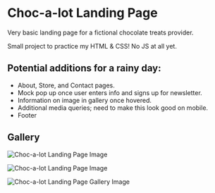 # Choc-a-lot Landing Page

Very basic landing page for a fictional chocolate treats provider.

Small project to practice my HTML & CSS! No JS at all yet.

## Potential additions for a rainy day:
- About, Store, and Contact pages.
- Mock pop up once user enters info and signs up for newsletter.
- Information on image in gallery once hovered.
- Additional media queries; need to make this look good on mobile.
- Footer

## Gallery
![Choc-a-lot Landing Page Image](Images/Captures/Choc-a-lot_overview.gif)

![Choc-a-lot Landing Page Image](Images/Captures/Choc-a-lot_home.PNG)

![Choc-a-lot Landing Page Gallery Image](Images/Captures/Choc-a-lot_gallery.png)

